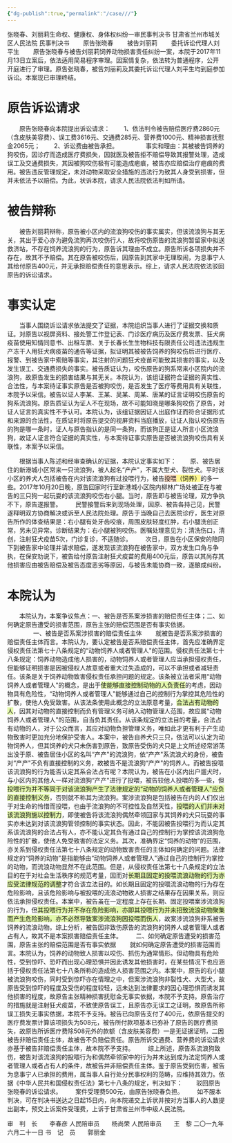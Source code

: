 ```yaml
---
{"dg-publish":true,"permalink":"/case///"}
---
```



张晓春、刘丽莉生命权、健康权、身体权纠纷一审民事判决书
甘肃省兰州市城关区人民法院
民事判决书
　　原告张晓春
　　被告刘丽莉
　　委托诉讼代理人刘平生
　　原告张晓春与被告刘丽莉饲养动物损害责任纠纷一案，本院于2017年11月13日立案后，依法适用简易程序审理。因案情复杂，依法转为普通程序，公开开庭进行了审理。原告张晓春，被告刘丽莉及其委托诉讼代理人刘平生均到庭参加诉讼。本案现已审理终结。
# 原告诉讼请求
　　原告张晓春向本院提出诉讼请求：
　　1、依法判令被告赔偿医疗费2860元（含皮肤美容费）、误工费3616元、交通费285元、营养费1000元、精神损害抚慰金2065元；
　　2、诉讼费由被告承担。
　　
　　事实和理由：其被被告饲养的狗咬伤，因诊疗而造成医疗费损失，因就医及被告拒不赔偿导致其报警处理，造成误工及交通费损失，其因被狗咬伤极有可能造成疤痕，被告亦应赔偿治疗疤痕的费用。被告违反管理规定，未对动物采取安全措施的违法行为致其人身受到损害，但并未依法予以赔偿。为此，状诉本院，请求人民法院依法判如所请。
# 被告辩称
　　被告刘丽莉辩称，原告被小区内的流浪狗咬伤的事实属实，但该流浪狗与其无关，其出于爱心亦为避免流狗再次咬伤行人，故将咬伤原告的流浪狗暂留家中拟送救济站，不存在饲养流浪狗的行为，原告诉其理由不成立。原告所诉各项损失并不存在，故其不予赔偿。其在原告被咬伤后，因原告到其家中无理取闹，为息事宁人其给付原告400元，并无承担赔偿责任的意思表示。综上，请求人民法院依法驳回原告的诉讼请求。
# 事实认定
　　当事人围绕诉讼请求依法提交了证据，本院组织当事人进行了证据交换和质证。对原告以视屏资料、接处警工作登记表、门诊医疗病历及医疗费发票、狂犬病疫苗使用知情同意书、出租车票、关于长春长生生物科技有限责任公司违法违规生产冻干人用狂犬病疫苗的通告等证据，拟证明其被被告饲养的狗咬伤后进行医疗、报警、到被告家中索赔等事实，其注射的问题狂犬疫苗可能致其损害的事实，以及发生误工、交通费损失的事实。被告质证认为，咬伤原告的狗系常来小区院内的流浪狗，故原告发生的损害结果与其无关。本院认为，该组证据符合证据的真实性、合法性，与本案待证事实原告是否被狗咬伤，是否发生了医疗等费用具有关联性，本院予以采信。被告以证人李某、王某、吴某、周某、唐某的证言证明咬伤原告的狗系流浪狗。原告质证认为证人不在现场，故不可能知晓是哪条狗咬伤了原告，对证人证言的真实性不予认可。本院认为，该组证据因证人出庭作证而符合证据形式和来源的合法性，在质证时将原告提交的视屏资料当庭播放，让证人指认咬伤原告的狗是哪一条时，证人与原告指认的是同一条狗，而该狗正是证人所言小区流浪狗，故证人证言符合证据的真实性，与本案待证事实原告是否被流浪狗咬伤具有关联性，本案予以采信。

　　根据当事人陈述和经审查确认的证据，本院认定事实如下：
　　原、被告居住的新港城小区常来一只流浪狗，被人起名“产产"，不属大型犬、裂性犬。平时该小区的养犬人包括被告在内对该流浪狗有过投喂行为，被告<span style="background:rgba(255, 183, 139, 0.55)">投喂</span><span style="background:#fff88f">（饲养）</span>的多一些。2017年10月20日晚，原告回家时行至新港城小区院内柳林广场处被正在与被告的三只狗一起玩耍的该流浪狗咬伤右小腿。当时，原告即与被告论理，双方争执不下，原告遂报警。
　　民警接警后来到现场处理，因原、被告各持己见，民警遂释明双方协商解决或诉至人民法院处理。原告于当晚自己去医院诊疗，医生对原告所作的体查结果是：右小腿有处牙齿咬痕，周围皮肤轻度红肿，右小腿洗创正常，另未见异常。诊断结果为：右小腿被狗咬伤。医嘱处理意见为：清洗伤口，清创，注射狂犬疫苗5次，门诊复诊，不适随诊。
　　次日，原告在小区保安的陪同下到被告家中论理并请求赔偿，遂发现该流浪狗在被告家中，双方发生口角与争执，在保安劝说下，被告给付原告注射狂犬疫苗的费用400元后，原告以其尚存其他损害应由被告赔偿及被告态度恶劣等原因，与被告未能协商一致，遂酿成纠纷。
# 本院认为
　　本院认为，本案争议焦点：一、被告是否系案涉损害的赔偿责任主体；二、如何确定原告遭受的损害范围，原告主张的赔偿范围是否有事实依据。
　　
　　一、被告是否系案涉损害的赔偿责任主体
　　就被告是否系案涉损害的赔偿责任主体而言。本院认为，要认定被告是否系赔偿责任主体，首先应准确界定侵权责任法第七十八条规定的“动物饲养人或者管理人"的范围。侵权责任法第七十八条规定：饲养动物造成他人损害的，动物饲养人或者管理人应当承担侵权责任，但能够证明损害是因被侵权人故意或者重大过失造成的，可以不承担或者减轻责任。该条是关于饲养动物致害侵权责任承担问题的规定。该条被立法者采用“动物饲养人或者管理人"的概念，是出于<span style="background:rgba(205, 244, 105, 0.55)">使能够直接控制动物的人负责任</span>的考虑，因动物具有危险性，“动物饲养人或者管理人"能够通过自己的控制行为掌控其危险性的扩散，使他人免受致害。从该法条使用此概念的立法原意考量，<span style="background:rgba(205, 244, 105, 0.55)">合法占有动物的人</span>，因其对动物的直接控制而负有管理义务可纳入动物管理人范围，故应属“动物饲养人或者管理人"的范围，自当负其责任。从该条规定的立法目的考量，合法占有动物的人，对于公众而言，其应对动物负担管理义务，唯如此才更有利于产生动物致害时更加充分地保护受害人。本案中，被告自养犬只三只，依法可以认定为动物饲养人，但其饲养的犬只未伤害到原告，致原告受伤的犬只是上文所述经常游荡出没于原、被告居住小区的名叫“产产"的流浪狗，依“产产"系流浪犬的身份，被告对“产产"不负有直接控制的义务，故被告不是流浪狗“产产"的饲养人。而被告投喂该流浪狗的行为能否认定其系合法占有呢？本院认为，被告在小区内出户遛犬时，与小区内的其他人一样对流浪狗“产产"进行了投喂，被告较他人投喂的多一些，但<span style="background:rgba(205, 244, 105, 0.55)">投喂行为并不等同于对该流浪狗产生了法律规定的“动物的饲养人或者管理人"应负的直接控制义务</span>，否则就不称其为流浪狗。案涉流浪狗是包括被告在内的人们仅出于对生命的怜惜而投喂，也由于流浪狗的不可控性及自然天性，<span style="background:rgba(205, 244, 105, 0.55)">投喂的人们并未对该流浪狗施以控制力</span>，即使被告将该流浪狗偶然牵领回家与其饲养的犬只玩耍的事实亦未达到对该流浪狗管领控制的事实状态。因此，不能因被告投喂行为而认定其系该流浪狗的合法占有人，亦不能认定其负有通过自己的控制行为掌控该流浪狗危险性的扩散，使他人免受致害的法定义务。其次，准确界定“饲养的动物"的范围，亦关系到侵权责任法第七十八条规定的动物致害责任的主体如何确定的问题。法律规定的“饲养的动物"是指能够由“动物饲养人或者管理人"通过自己的控制行为掌控的动物，而流浪动物显然不在此范围。但是，从侵权责任法第七十八条规定的立法目的在于对社会生活秩序的规范考量，因而对<span style="background:rgba(205, 244, 105, 0.55)">长期且固定的投喂流浪动物的行为亦应受法律规范的调整</span>才符合该立法目的。如长期且固定的投喂流浪动物的行为存在危险影响，且该危险影响与被投喂的流浪动物致人损害之结果存在因果关系，则应依法承担侵权责任。本案中，被告虽在一定程度上存在长期、固定投喂案涉流浪狗的行为，但<span style="background:rgba(205, 244, 105, 0.55)">其投喂行为并不存在危险影响，亦即其投喂行为并未招致流浪动物聚集而产生危险影响，亦不必然导致案涉流浪狗因投喂而伤人</span>，故案涉流浪狗非系被告饲养的流浪动物。综上分析，被告因非致伤原告的流浪狗的饲养人或者管理人或者占有人，故其不是本案损害赔偿责任主体。
　　二、如何确定原告遭受的损害范围，原告主张的赔偿范围是否有事实依据
　　就如何确定原告遭受的损害范围而言。本院认为，饲养的动物致人损害以咬伤、抓伤为通常情形。但动物具有危险性，受到惊吓、恐吓而出现心理恐惧并因此诱发其他损害时，在某些情况下也应涵括于侵权责任法第七十八条所称的造成他人损害范围之内。本案中，原告的右小腿被流浪狗咬伤，同时受到惊吓亦在情理之中，但案涉流浪狗非裂性犬、大型犬，故原告受到惊吓的程度及受伤的程度较轻，远未达到法律要求的因心理恐惧而诱发其他损害的程度，故原告主张精神损害抚慰金无事实依据，本院不予支持。原告治疗的措施就是注射狂犬疫苗，不致使原告误工，且原告亦无误工之证明，故原告所称误工损失无事实依据，本院不予支持。被告已向原告支付了400元，依原告提交的医疗费发票计算该项损失为508元，被告所付款项基本已弥补了原告的医疗费损失，故原告所诉医疗费除508元外的款额（含皮肤美容费）一是无证据证明，二因被告非赔偿责任主体，故被告不负赔偿责任。原告所诉交通费、营养费的诉讼请求亦基于被告非赔偿责任主体，故本院不予支持。
　　综上所述，原告系流浪狗致伤，被告对该流浪狗的投喂行为和偶然牵领家中的行为并未达到成为法定饲养人或者管理人或者占有人的条件，故被告并非赔偿责任主体。鉴于原告受到伤害，被告为息事宁人已承担的费用，属当事人自行处分民事权利的范畴，应维持其效力。依据《中华人民共和国侵权责任法》第七十八条的规定，判决如下：
　　驳回原告张晓春的诉讼请求。
　　案件受理费500元，由原告张晓春负担。
　　如不服本判决，可在判决书送达之日起15日内，向本院递交上诉状并按对方当事人的人数提出副本，预交上诉案件受理费，上诉于甘肃省兰州市中级人民法院。
     
审　判　长　　李春彦
人民陪审员　　杨尚荣
人民陪审员　　王　黎
二〇一九年六月二十一日
书　记　员　　郭丽金
